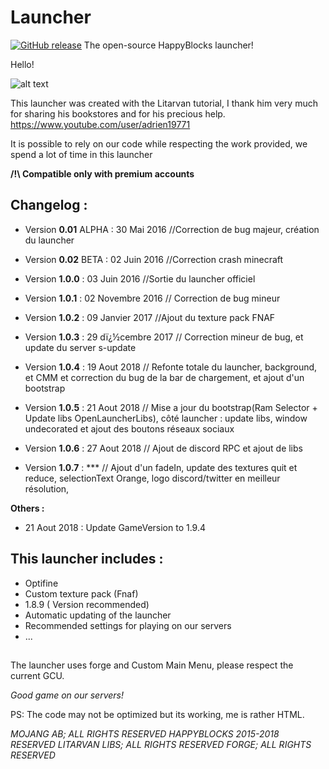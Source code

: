 
# Launcher
[![GitHub release](https://img.shields.io/github/release/qubyte/rubidium.svg)](https://github.com/HappyBlocks-Mc/Launcher/releases)
The open-source HappyBlocks launcher!

Hello!

![alt text](https://www.happyblocks.info/img/launcher.png "Screenshot du launcher")

This launcher was created with the Litarvan tutorial, I thank him very much for sharing his bookstores and for his precious help.
https://www.youtube.com/user/adrien19771

It is possible to rely on our code while respecting the work provided, we spend a lot of time in this launcher



**/!\ Compatible only with premium accounts**

## Changelog :

- Version **0.01** ALPHA : 30 Mai 2016 //Correction de bug majeur, création du launcher

- Version **0.02** BETA : 02 Juin 2016 //Correction crash minecraft

- Version **1.0.0** : 03 Juin 2016 //Sortie du launcher officiel

- Version **1.0.1** : 02 Novembre 2016 // Correction de bug mineur

- Version **1.0.2** : 09 Janvier 2017 //Ajout du texture pack FNAF

- Version **1.0.3** : 29 dï¿½cembre 2017 // Correction mineur de bug, et update du server s-update

- Version **1.0.4** : 19 Aout 2018 // Refonte totale du launcher, background, et CMM et correction du bug de la bar de chargement, et ajout d'un bootstrap

- Version **1.0.5** : 21 Aout 2018 // Mise a jour du bootstrap(Ram Selector + Update libs OpenLauncherLibs), côté launcher : update libs, window undecorated et ajout des boutons réseaux sociaux

- Version **1.0.6** : 27 Aout 2018 // Ajout de discord RPC et ajout de libs
- Version **1.0.7** :     ***  // Ajout d'un fadeIn, update des textures quit et reduce, selectionText Orange, logo discord/twitter en meilleur résolution,

**Others :**
- 21 Aout 2018 : Update GameVersion to 1.9.4

## This launcher includes :
- Optifine
- Custom texture pack (Fnaf)
- 1.8.9 ( Version recommended)
- Automatic updating of the launcher
- Recommended settings for playing on our servers
- ...
##

The launcher uses forge and Custom Main Menu, please respect the current GCU.

*Good game on our servers!*

PS: The code may not be optimized but its working, me is rather HTML.

*MOJANG AB; ALL RIGHTS RESERVED
HAPPYBLOCKS 2015-2018 RESERVED
LITARVAN LIBS; ALL RIGHTS RESERVED
FORGE; ALL RIGHTS RESERVED*
